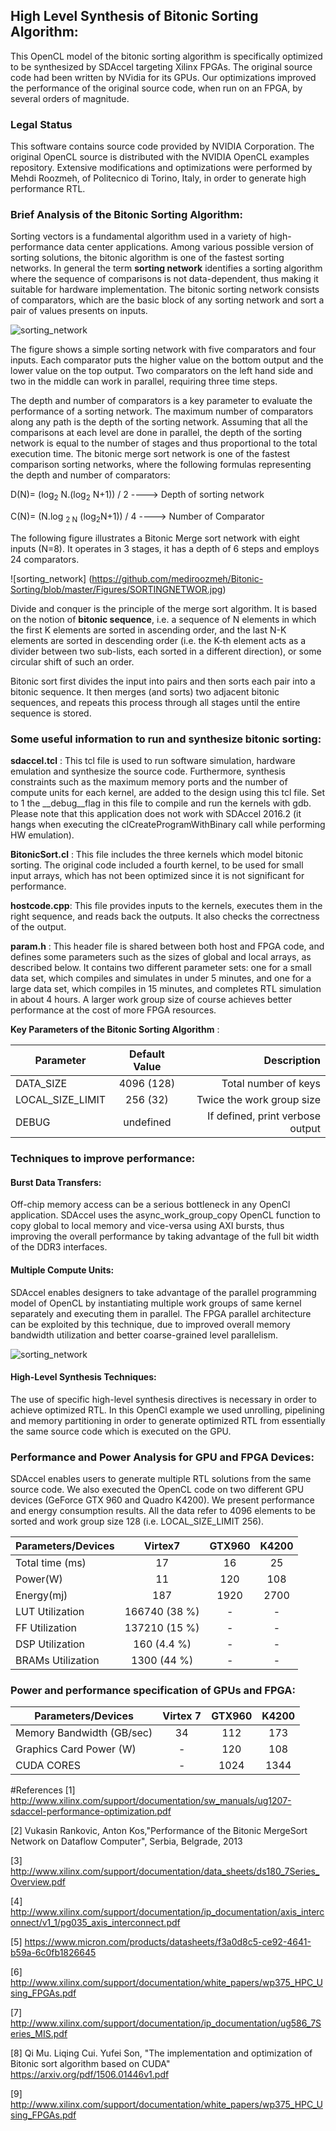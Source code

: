 ## High Level Synthesis of Bitonic Sorting Algorithm:

This OpenCL model of the bitonic sorting algorithm is specifically optimized to be synthesized by SDAccel targeting Xilinx FPGAs. 
The original source code had been written by NVidia for its GPUs. Our
optimizations improved the performance of the original source code, when run on
an FPGA, by several orders of magnitude.

### Legal Status 
This software contains source code provided by NVIDIA Corporation.
The original OpenCL source is distributed with the NVIDIA OpenCL examples
repository. Extensive modifications and optimizations were performed by Mehdi Roozmeh, of
Politecnico di Torino, Italy, in order to generate high performance RTL.

### Brief Analysis of the Bitonic Sorting Algorithm:

Sorting vectors is a fundamental algorithm used in a variety of
high-performance data center applications. Among various possible version of
sorting solutions, the bitonic algorithm is one of the fastest sorting
networks. In general the term __sorting network__ identifies a sorting
algorithm where the sequence of comparisons is not data-dependent, thus making
it suitable for hardware implementation. The bitonic sorting network consists
of comparators, which are the basic block of any sorting network and sort a pair of values presents on inputs.         

![sorting_network](https://github.com/mediroozmeh/Bitonic-Sorting/blob/master/Figures/SORTINGCOMPARATOR.jpg )


The figure shows a simple sorting network with five comparators and four inputs.
Each comparator puts the higher value on the bottom output and the lower value
on the top output. Two comparators on the left hand side and two in the middle
can work in parallel, requiring three time steps. 


The depth and number of comparators is a key parameter to evaluate the
performance of a sorting network. The maximum number of comparators along any
path is the depth of the sorting network. Assuming that all the comparisons at each
level are done in parallel, the depth of the sorting network is equal to the
number of stages and thus proportional to the total execution time. The bitonic
merge sort network is one of the fastest comparison sorting networks, where the following formulas representing the depth and number of comparators:
 
 D(N)= (log<sub>2</sub> N.(log<sub>2</sub> N+1)) / 2              ---->  Depth of sorting network
 

 C(N)= (N.log  <sub>2 N</sub> (log<sub>2</sub>N+1)) / 4            ---->  Number of Comparator

The following figure illustrates a Bitonic Merge sort network with eight inputs (N=8). It operates in 3 stages, it has a depth of 6 steps and employs 24 comparators.

![sorting_network] (https://github.com/mediroozmeh/Bitonic-Sorting/blob/master/Figures/SORTINGNETWOR.jpg)



Divide and conquer is the principle of the merge sort algorithm. 
It is based on the notion of __bitonic sequence__, i.e. a sequence of N elements 
in which the
first K elements are sorted in ascending order, and the last N-K elements are
sorted in descending order (i.e. the K-th element acts as a divider between two
sub-lists, each sorted in a different direction), or some circular shift of
such an order.

Bitonic sort first
divides the input into pairs and then sorts each pair into a bitonic sequence.
It then merges (and sorts) two adjacent bitonic sequences, and repeats this process through all stages until the entire sequence is stored. 

### Some useful information to run and synthesize bitonic sorting:

__sdaccel.tcl__ : This tcl file is used to run software simulation, hardware
emulation and synthesize the source code. Furthermore, synthesis constraints
such as the maximum memory ports and the number of compute units for
each kernel, are added to the design using this tcl file. Set to 1 the
__debug__flag in this file to compile and run the kernels with gdb.
Please note that this application does not work with SDAccel 2016.2 (it hangs
when executing the clCreateProgramWithBinary call while performing HW
emulation).

__BitonicSort.cl__ : This file includes the three kernels which model bitonic
sorting. The original code included a fourth kernel, to be used for small input
arrays, which has not been optimized since it is not significant for
performance.

__hostcode.cpp__: This file provides inputs to the kernels, executes them in the
right sequence, and reads back the outputs.  It also checks the correctness of
the output.

__param.h__ :  This header file is shared between both host and FPGA code, and
defines some parameters such as the sizes of global and local arrays, as
described below. It
contains two different parameter sets: one for a small data set, which compiles and
simulates in under 5 minutes, and one for a large data set, which compiles in 15 minutes, and
completes RTL simulation in about 4 hours. A larger work group size of course
achieves better performance at the cost of more FPGA resources.



__Key Parameters of the Bitonic Sorting Algorithm__ :

|    Parameter      |  Default Value      | Description    |   
|----------|:-------------:|------:|
|  DATA_SIZE        |  4096 (128) | Total number of keys  |
|  LOCAL_SIZE_LIMIT |  256 (32) |  Twice the work group size | 
|  DEBUG |  undefined |  If defined, print verbose output | 


### Techniques to improve performance:

#### Burst Data Transfers:

Off-chip memory access can be a serious bottleneck in any OpenCl application.
SDAccel uses the async_work_group_copy OpenCL function to copy global to local
memory and vice-versa using AXI bursts, thus improving the overall performance
by taking advantage of the full bit width of the DDR3 interfaces.    


#### Multiple Compute Units: 


SDAccel enables designers to take advantage of the parallel programming model
of OpenCL by instantiating multiple work groups of same kernel separately and
executing them in parallel. The FPGA parallel architecture can be exploited by
this technique, due to improved overall memory bandwidth utilization and better
coarse-grained level parallelism.

![sorting_network](https://github.com/mediroozmeh/Bitonic-Sorting/blob/master/Figures/OCLREGION.jpg)

#### High-Level Synthesis Techniques: 
The use of specific high-level synthesis directives is necessary in order to
achieve optimized RTL. In this OpenCl example we used unrolling, pipelining and
memory partitioning in order to generate optimized RTL from essentially the
same source code which is executed on the GPU.

### Performance and Power Analysis for GPU and FPGA Devices: 
SDAccel enables users to generate multiple RTL solutions from the same source
code. We also executed the OpenCL code on two different GPU devices (GeForce
GTX 960 and Quadro K4200). We present performance and energy consumption
results. All the data refer to 4096 elements to be
sorted and work group size 128 (i.e. LOCAL_SIZE_LIMIT 256).

| Parameters/Devices|Virtex7               |GTX960|K4200|    
|--------------------|:-------------: |:-------------: |:-------------: |
|  Total time (ms) |   17    | 16 | 25|
|  Power(W) |     11     |120| 108|
|  Energy(mj) |  187        |1920|2700|
|  LUT Utilization |  166740   (38 %)       |-|-|
|  FF Utilization |   137210    (15 %)   |-|-|
|  DSP Utilization |   160    (4.4 %)   |-|-|
|  BRAMs Utilization |    1300   (44 %)   |-|-|


### Power and performance specification of GPUs and FPGA:

| Parameters/Devices| Virtex 7       |GTX960| K4200|
|--------------------|:-------------: |:-------------: | :-------------: |
| Memory Bandwidth (GB/sec)|  34 |  112 |  173 |
|Graphics Card Power (W)| - |  120 |  108 |
|CUDA CORES |  - |  1024|  1344 |

#References
[1] http://www.xilinx.com/support/documentation/sw_manuals/ug1207-sdaccel-performance-optimization.pdf

[2] Vukasin Rankovic, Anton Kos,"Performance of the Bitonic MergeSort Network on Dataflow Computer", Serbia, Belgrade, 2013

[3] http://www.xilinx.com/support/documentation/data_sheets/ds180_7Series_Overview.pdf

[4] http://www.xilinx.com/support/documentation/ip_documentation/axis_interconnect/v1_1/pg035_axis_interconnect.pdf

[5] https://www.micron.com/products/datasheets/f3a0d8c5-ce92-4641-b59a-6c0fb1826645

[6] http://www.xilinx.com/support/documentation/white_papers/wp375_HPC_Using_FPGAs.pdf

[7] http://www.xilinx.com/support/documentation/ip_documentation/ug586_7Series_MIS.pdf

[8] Qi Mu. Liqing Cui. Yufei Son, "The implementation and optimization of Bitonic sort algorithm based on CUDA"
https://arxiv.org/pdf/1506.01446v1.pdf

[9] http://www.xilinx.com/support/documentation/white_papers/wp375_HPC_Using_FPGAs.pdf










